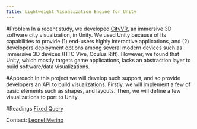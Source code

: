 ```yaml
---
Title: Lightweight Visualization Engine for Unity
---
```


#Problem
In a recent study, we developed [CityVR](%base_url%/research/cityvr), an immersive 3D software city visualization, in Unity. We used Unity because of its capabilities to provide (1) end-users highly interactive applications, and (2) developers deployment options among several modern devices such as immersive 3D devices (HTC Vive, Oculus Rift). However, we found that Unity, which mostly targets game applications, lacks an abstraction layer to build software/data visualizations.      

#Approach
In this project we will develop such support, and so provide developers an API to build visualizations. Firstly, we will implement a few of basic elements such as shapes, and layouts. Then, we will define a few visualizations to port to Unity.

#Readings
[Fixed Query](%assets_url%/scgbib/?query=*&filter=Year)

Contact: [Leonel Merino](%base_url%/staff/merino)
